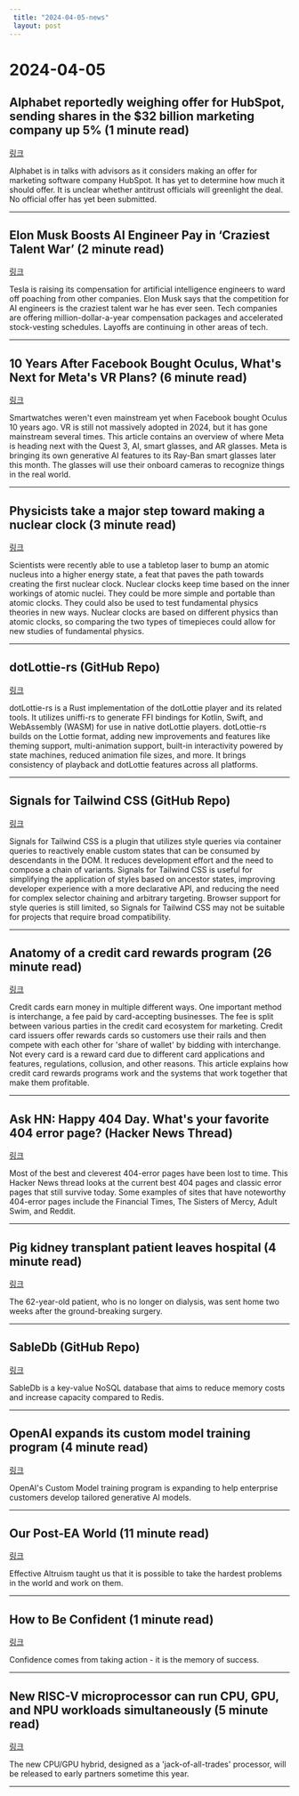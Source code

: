 ```yaml
---
 title: "2024-04-05-news"
 layout: post
---
```

<h1>2024-04-05</h1><h2>Alphabet reportedly weighing offer for HubSpot, sending shares in the $32 billion marketing company up 5% (1 minute read)</h2><p><a href="https://www.cnbc.com/2024/04/04/alphabet-in-talks-to-acquire-hubspot.html?utm_source=tldrnewsletter">링크</a>  </p><p>Alphabet is in talks with advisors as it considers making an offer for marketing software company HubSpot. It has yet to determine how much it should offer. It is unclear whether antitrust officials will greenlight the deal. No official offer has yet been submitted. </p><hr /><h2>Elon Musk Boosts AI Engineer Pay in ‘Craziest Talent War’ (2 minute read)</h2><p><a href="https://www.wsj.com/tech/ai/elon-musk-tesla-boosting-engineer-pay-in-ai-talent-war-e8390c0b?st=kwvau9ybzyas589&amp;reflink=desktopwebshare_permalink&amp;utm_source=tldrnewsletter">링크</a>  </p><p>Tesla is raising its compensation for artificial intelligence engineers to ward off poaching from other companies. Elon Musk says that the competition for AI engineers is the craziest talent war he has ever seen. Tech companies are offering million-dollar-a-year compensation packages and accelerated stock-vesting schedules. Layoffs are continuing in other areas of tech. </p><hr /><h2>10 Years After Facebook Bought Oculus, What's Next for Meta's VR Plans? (6 minute read)</h2><p><a href="https://www.cnet.com/tech/computing/ten-years-after-facebook-bought-oculus-whats-next-for-metas-vr-plans/?utm_source=tldrnewsletter">링크</a>  </p><p>Smartwatches weren't even mainstream yet when Facebook bought Oculus 10 years ago. VR is still not massively adopted in 2024, but it has gone mainstream several times. This article contains an overview of where Meta is heading next with the Quest 3, AI, smart glasses, and AR glasses. Meta is bringing its own generative AI features to its Ray-Ban smart glasses later this month. The glasses will use their onboard cameras to recognize things in the real world. </p><hr /><h2>Physicists take a major step toward making a nuclear clock (3 minute read)</h2><p><a href="https://www.sciencenews.org/article/nuclear-clock-thorium-physics?utm_source=tldrnewsletter">링크</a>  </p><p>Scientists were recently able to use a tabletop laser to bump an atomic nucleus into a higher energy state, a feat that paves the path towards creating the first nuclear clock. Nuclear clocks keep time based on the inner workings of atomic nuclei. They could be more simple and portable than atomic clocks. They could also be used to test fundamental physics theories in new ways. Nuclear clocks are based on different physics than atomic clocks, so comparing the two types of timepieces could allow for new studies of fundamental physics. </p><hr /><h2>dotLottie-rs (GitHub Repo)</h2><p><a href="https://github.com/LottieFiles/dotlottie-rs?utm_source=tldrnewsletter">링크</a>  </p><p>dotLottie-rs is a Rust implementation of the dotLottie player and its related tools. It utilizes uniffi-rs to generate FFI bindings for Kotlin, Swift, and WebAssembly (WASM) for use in native dotLottie players. dotLottie-rs builds on the Lottie format, adding new improvements and features like theming support, multi-animation support, built-in interactivity powered by state machines, reduced animation file sizes, and more. It brings consistency of playback and dotLottie features across all platforms. </p><hr /><h2>Signals for Tailwind CSS (GitHub Repo)</h2><p><a href="https://github.com/brandonmcconnell/tailwindcss-signals?utm_source=tldrnewsletter">링크</a>  </p><p>Signals for Tailwind CSS is a plugin that utilizes style queries via container queries to reactively enable custom states that can be consumed by descendants in the DOM. It reduces development effort and the need to compose a chain of variants. Signals for Tailwind CSS is useful for simplifying the application of styles based on ancestor states, improving developer experience with a more declarative API, and reducing the need for complex selector chaining and arbitrary targeting. Browser support for style queries is still limited, so Signals for Tailwind CSS may not be suitable for projects that require broad compatibility. </p><hr /><h2>Anatomy of a credit card rewards program (26 minute read)</h2><p><a href="https://www.bitsaboutmoney.com/archive/anatomy-of-credit-card-rewards-programs/?utm_source=tldrnewsletter">링크</a>  </p><p>Credit cards earn money in multiple different ways. One important method is interchange, a fee paid by card-accepting businesses. The fee is split between various parties in the credit card ecosystem for marketing. Credit card issuers offer rewards cards so customers use their rails and then compete with each other for 'share of wallet' by bidding with interchange. Not every card is a reward card due to different card applications and features, regulations, collusion, and other reasons. This article explains how credit card rewards programs work and the systems that work together that make them profitable. </p><hr /><h2>Ask HN: Happy 404 Day. What's your favorite 404 error page? (Hacker News Thread)</h2><p><a href="https://news.ycombinator.com/item?id=39928950&amp;utm_source=tldrnewsletter">링크</a>  </p><p>Most of the best and cleverest 404-error pages have been lost to time. This Hacker News thread looks at the current best 404 pages and classic error pages that still survive today. Some examples of sites that have noteworthy 404-error pages include the Financial Times, The Sisters of Mercy, Adult Swim, and Reddit. </p><hr /><h2>Pig kidney transplant patient leaves hospital (4 minute read)</h2><p><a href="https://www.bbc.com/news/world-us-canada-68710229?utm_source=tldrnewsletter">링크</a>  </p><p>The 62-year-old patient, who is no longer on dialysis, was sent home two weeks after the ground-breaking surgery. </p><hr /><h2>SableDb (GitHub Repo)</h2><p><a href="https://github.com/sabledb-io/sabledb?utm_source=tldrnewsletter">링크</a>  </p><p>SableDb is a key-value NoSQL database that aims to reduce memory costs and increase capacity compared to Redis. </p><hr /><h2>OpenAI expands its custom model training program (4 minute read)</h2><p><a href="https://techcrunch.com/2024/04/04/openai-expands-its-custom-model-training-program/?utm_source=tldrnewsletter">링크</a>  </p><p>OpenAI's Custom Model training program is expanding to help enterprise customers develop tailored generative AI models. </p><hr /><h2>Our Post-EA World (11 minute read)</h2><p><a href="https://www.approachwithalacrity.com/the-post-ea-world/?utm_source=tldrnewsletter">링크</a>  </p><p>Effective Altruism taught us that it is possible to take the hardest problems in the world and work on them. </p><hr /><h2>How to Be Confident (1 minute read)</h2><p><a href="https://jxnl.co/writing/2024/06/01/advice-to-young-people/#how-to-be-confident?utm_source=tldrnewsletter">링크</a>  </p><p>Confidence comes from taking action - it is the memory of success. </p><hr /><h2>New RISC-V microprocessor can run CPU, GPU, and NPU workloads simultaneously (5 minute read)</h2><p><a href="https://www.tomshardware.com/pc-components/cpus/former-silicon-valley-vets-create-risc-v-microprocessor-that-can-run-cpu-gpu-and-npu-workloads-simultaneously?utm_source=tldrnewsletter">링크</a>  </p><p>The new CPU/GPU hybrid, designed as a 'jack-of-all-trades' processor, will be released to early partners sometime this year. </p><hr />